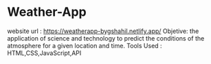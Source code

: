 # Weather-App
website url : https://weatherapp-bygshahil.netlify.app/
Objetive:  the application of science and technology to predict the conditions of the atmosphere for a given location and time.
Tools Used : HTML,CSS,JavaScript,API
 
